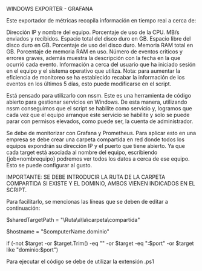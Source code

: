 WINDOWS EXPORTER - GRAFANA

Este exportador de métricas recopila información en tiempo real a cerca de:

Dirección IP y nombre del equipo.
Porcentaje de uso de la CPU.
MB/s enviados y recibidos.
Espacio total del disco duro en GB.
Espacio libre del disco duro en GB.
Porcentaje de uso del disco duro.
Memoria RAM total en GB.
Porcentaje de memoria RAM en uso.
Número de eventos críticos y errores graves, además muestra la descripción con la fecha en la que ocurrió cada evento.
Información a cerca del usuario que ha iniciado sesión en el equipo y el sistema operativo que utiliza.
Nota: para aumentar la eficiencia de monitoreo se ha establecido recabar la información de los eventos en los últimos 5 días, esto puede modificarse en el script.

Está pensado para utilizarlo con nssm. Este es una herramienta de código abierto para gestionar servicios en Windows.
De esta manera, utilizando nssm conseguimos que el script se habilite como servicio y, logramos que cada vez que el equipo arranque este servicio se habilite y solo se puede parar con permisos elevados, como puede ser, la cuenta de administrador.

Se debe de monitorizar con Grafana y Prometheus. Para aplicar esto en una empresa se debe crear una carpeta compartida en red donde todos los equipos expondrán su dirección IP y el puerto que tiene abierto.
Ya que cada target está asociada al nombre del equipo, escribiendo {job=nombrequipo} podremos ver todos los datos a cerca de ese equipo. Esto se puede configurar al gusto.

IMPORTANTE: SE DEBE INTRODUCIR LA RUTA DE LA CARPETA COMPARTIDA SI EXISTE Y EL DOMINIO, AMBOS VIENEN INDICADOS EN EL SCRIPT.

Para facilitarlo, se mencionas las líneas que se deben de editar a continuación:

$sharedTargetPath = "\Ruta\a\la\carpeta\compartida"

$hostname = "$computerName.dominio"

if (-not $target -or $target.Trim() -eq "" -or $target -eq ":$port" -or $target like "dominio:$port")

Para ejecutar el código se debe de utilizar la extensión .ps1
